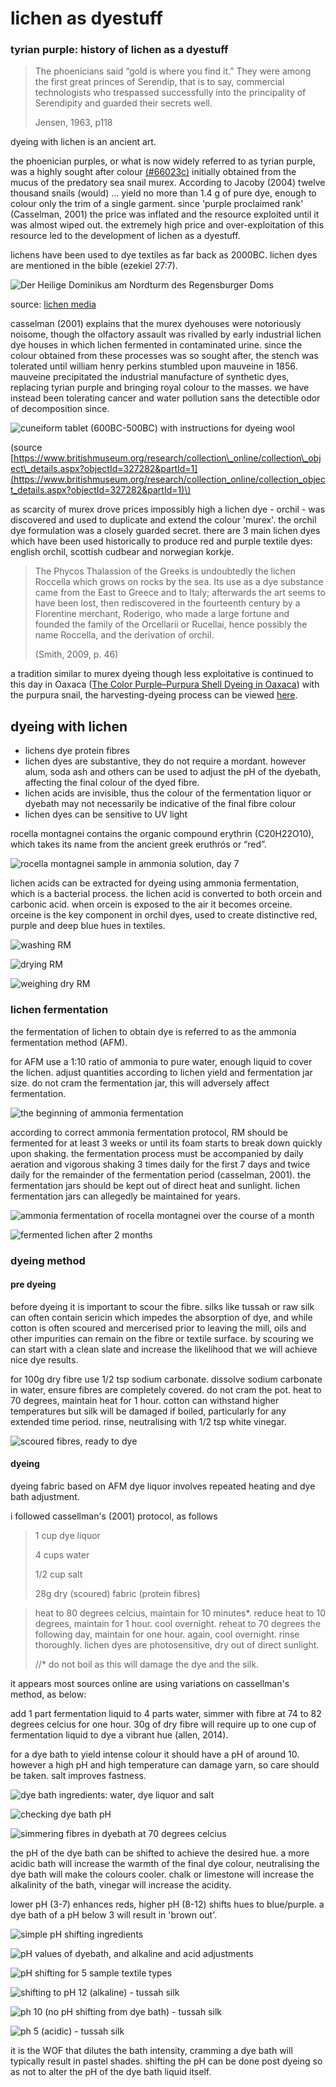 # lichen as dyestuff

### tyrian purple: history of lichen as a dyestuff

> The phoenicians said “gold is where you find it.” They were among the first great princes of Serendip, that is to say, commercial technologists who trespassed successfully into the principality of Serendipity and guarded their secrets well.
>
> Jensen, 1963, p118

dyeing with lichen is an ancient art. 

the phoenician purples, or what is now widely referred to as tyrian purple, was a highly sought after colour [\(\#66023c\)](https://www.colorhexa.com/66023c) initially obtained from the mucus of the predatory sea snail murex. According to Jacoby \(2004\) twelve thousand snails \(would\) ... yield no more than 1.4 g of pure dye, enough to colour only the trim of a single garment. since 'purple proclaimed rank' \(Casselman, 2001\) the price was inflated and the resource exploited until it was almost wiped out. the extremely high price and over-exploitation of this resource led to the development of lichen as a dyestuff. 

lichens have been used to dye textiles as far back as 2000BC. lichen dyes are mentioned in the bible \(ezekiel 27:7\).

![Der Heilige Dominikus am Nordturm des Regensburger Doms ](../.gitbook/assets/der_heilige_dominikus_am_nordturm_des_regensburger_doms.jpg)

source: [lichen media](https://en.wikipedia.org/wiki/Lichen#/media/File:Der_Heilige_Dominikus_am_Nordturm_des_Regensburger_Doms.jpg)

casselman \(2001\) explains that the murex dyehouses were notoriously noisome, though the olfactory assault was rivalled by early industrial lichen dye houses in which lichen fermented in contaminated urine. since the colour obtained from these processes was so sought after, the stench was tolerated until william henry perkins stumbled upon mauveine in 1856. mauveine precipitated the industrial manufacture of synthetic dyes, replacing tyrian purple and bringing royal colour to the masses. we have instead been tolerating cancer and water pollution sans the detectible odor of decomposition since. 

![cuneiform tablet \(600BC-500BC\) with instructions for dyeing wool](../.gitbook/assets/cuneiform-tablet-dyeing.jpg)

\(source [https://www.britishmuseum.org/research/collection\_online/collection\_object\_details.aspx?objectId=327282&partId=1](https://www.britishmuseum.org/research/collection_online/collection_object_details.aspx?objectId=327282&partId=1)\)

as scarcity of murex drove prices impossibly high a lichen dye - orchil - was discovered and used to duplicate and extend the colour 'murex'. the orchil dye formulation was a closely guarded secret. there are 3 main lichen dyes which have been used historically to produce red and purple textile dyes: english orchil, scottish cudbear and norwegian korkje. 

> The Phycos Thalassion of the Greeks is undoubtedly the lichen Roccella which grows on rocks by the sea. Its use as a dye substance came from the East to Greece and to Italy; afterwards the art seems to have been lost, then rediscovered in the fourteenth century by a Florentine merchant, Roderigo, who made a large fortune and founded the family of the Orcellarii or Rucellai, hence possibly the name Roccella, and the derivation of orchil.
>
> \(Smith, 2009, p. 46\)

a tradition similar to murex dyeing though less exploitative is continued to this day in Oaxaca \([The Color Purple–Purpura Shell Dyeing in Oaxaca](https://www.clothroads.com/the-color-purple-purpura-shell-dyeing-in-oaxaca/)\) with the purpura snail, the harvesting-dyeing process can be viewed [here](https://www.youtube.com/watch?v=PkSIiC5xkgs).  

## dyeing with lichen

* lichens dye protein fibres
* lichen dyes are substantive, they do not require a mordant. however alum, soda ash and others can be used to adjust the pH of the dyebath, affecting the final colour of the dyed fibre. 
* lichen acids are invisible, thus the colour of the fermentation liquor or dyebath may not necessarily be indicative of the final fibre colour
* lichen dyes can be sensitive to UV light

rocella montagnei contains the organic compound erythrin \(C20H22O10\), which takes its name from the ancient greek eruthrós or “red”. 

![rocella montagnei sample in ammonia solution, day 7](../.gitbook/assets/img_2460-2.jpeg)

lichen acids can be extracted for dyeing using ammonia fermentation, which is a bacterial process. the lichen acid is converted to both orcein and carbonic acid. when orcein is exposed to the air it becomes orceine. orceine is the key component in orchil dyes, used to create distinctive red, purple and deep blue hues in textiles. 

![washing RM](../.gitbook/assets/img_2403.jpeg)

![drying RM](../.gitbook/assets/img_2412-2.jpeg)

![weighing dry RM](../.gitbook/assets/img_2414.jpeg)

### lichen fermentation

the fermentation of lichen to obtain dye is referred to as the ammonia fermentation method \(AFM\). 

for AFM use a 1:10 ratio of ammonia to pure water, enough liquid to cover the lichen. adjust quantities according to lichen yield and fermentation jar size. do not cram the fermentation jar, this will adversely affect fermentation. 

![the beginning of ammonia fermentation](../.gitbook/assets/img_2420.jpeg)

according to correct ammonia fermentation protocol, RM should be fermented for at least 3 weeks or until  its foam starts to break down quickly upon shaking. the fermentation process must be accompanied by daily aeration and vigorous shaking 3 times daily for the first 7 days and twice daily for the remainder of the fermentation period \(casselman, 2001\). the fermentation jars should be kept out of direct heat and sunlight. lichen fermentation jars can allegedly be maintained for years. 

![ammonia fermentation of rocella montagnei over the course of a month](../.gitbook/assets/afm-rm-tafinal%20%281%29.jpg)

![fermented lichen after 2 months](../.gitbook/assets/img_3158.jpeg)

### dyeing method

#### pre dyeing

before dyeing it is important to scour the fibre. silks like tussah or raw silk can often contain sericin which impedes the absorption of dye, and while cotton is often scoured and mercerised prior to leaving the mill, oils and other impurities can remain on the fibre or textile surface. by scouring we can start with a clean slate and increase the likelihood that we will achieve nice dye results. 

for 100g dry fibre use 1/2 tsp sodium carbonate. dissolve sodium carbonate in water, ensure fibres are completely covered. do not cram the pot. heat to 70 degrees, maintain heat for 1 hour. cotton can withstand higher temperatures but silk will be damaged if boiled, particularly for any extended time period.  rinse, neutralising with 1/2 tsp white vinegar. 

![scoured fibres, ready to dye](../.gitbook/assets/img_3094.jpeg)

#### dyeing

dyeing fabric based on AFM dye liquor involves repeated heating and dye bath adjustment. 

i followed cassellman's \(2001\) protocol, as follows

> 1 cup dye liquor
>
> 4 cups water
>
> 1/2 cup salt
>
> 28g dry \(scoured\) fabric \(protein fibres\)

> heat to 80 degrees celcius, maintain for 10 minutes\*. reduce heat to 10 degrees, maintain for 1 hour. cool overnight. reheat to 70 degrees the following day, maintain for one hour. again, cool overnight. rinse thoroughly. lichen dyes are photosensitive, dry out of direct sunlight. 
>
> //\* do not boil as this will damage the dye and the silk.

it appears most sources online are using variations on cassellman's method, as below:

add 1 part fermentation liquid to 4 parts water, simmer with fibre at 74 to 82 degrees celcius for one hour. 30g of dry fibre will require up to one cup of fermentation liquid to dye a vibrant hue \(allen, 2014\).

for a dye bath to yield intense colour it should have a pH of around 10. however a high pH and high temperature can damage yarn, so care should be taken. salt improves fastness. 

![dye bath ingredients: water, dye liquor and salt](../.gitbook/assets/img_3097.jpeg)

![checking dye bath pH](../.gitbook/assets/img_3105.jpeg)

![simmering fibres in dyebath at 70 degrees celcius](../.gitbook/assets/img_3107.jpeg)

the pH of the dye bath can be shifted to achieve the desired hue. a more acidic bath will increase the warmth of the final dye colour, neutralising the dye bath will make the colours cooler. chalk or limestone will increase the alkalinity of the bath, vinegar will increase the acidity. 

lower pH \(3-7\) enhances reds, higher pH \(8-12\) shifts hues to blue/purple. a dye bath of a pH below 3 will result in 'brown out'. 

![simple pH shifting ingredients](../.gitbook/assets/img_3114.jpeg)

![pH values of dyebath, and alkaline and acid adjustments](../.gitbook/assets/img_3116.jpeg)

![pH shifting for 5 sample textile types](../.gitbook/assets/img_3133.jpeg)

![shifting to pH 12 \(alkaline\) - tussah silk ](../.gitbook/assets/img_3137.jpeg)

![ph 10 \(no pH shifting from dye bath\) - tussah silk ](../.gitbook/assets/img_3136.jpeg)

![ph 5 \(acidic\) - tussah silk ](../.gitbook/assets/img_3135.jpeg)

it is the WOF that dilutes the bath intensity, cramming a dye bath will typically result in pastel shades. shifting the pH can be done post dyeing so as not to alter the pH of the dye bath liquid itself. 





